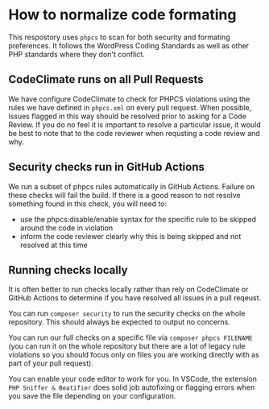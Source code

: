 # How to normalize code formating

This respostory uses `phpcs` to scan for both security and formating preferences. It follows the WordPress Coding
Standards as well as other PHP standards where they don't conflict.

## CodeClimate runs on all Pull Requests

We have configure CodeClimate to check for PHPCS violations using the rules we have defined in `phpcs.xml` on every
pull request. When possible, issues flagged in this way should be resolved prior to asking for a Code Review. If you do
no feel it is important to resolve a particular issue, it would be best to note that to the code reviewer when requsting
a code review and why.

## Security checks run in GitHub Actions

We run a subset of phpcs rules automatically in GitHub Actions. Failure on these checks will fail the build. If there is
a good reason to not resolve something found in this check, you will need to:

- use the phpcs:disable/enable syntax for the specific rule to be skipped around the code in violation
- inform the code reviewer clearly why this is being skipped and not resolved at this time

## Running checks locally

It is often better to run checks locally rather than rely on CodeClimate or GitHub Actions to determine if you have
resolved all issues in a pull reqeust.

You can run `composer security` to run the security checks on the whole repository. This should always be expected to
output no concerns.

You can run our full checks on a specific file via `composer phpcs FILENAME` (you can run it on the whole repository
but there are a lot of legacy rule violations so you should focus only on files you are working directly with as part
of your pull request).

You can enable your code editor to work for you. In VSCode, the extension `PHP Sniffer & Beatifier` does solid job
autofixing or flagging errors when you save the file depending on your configuration.

